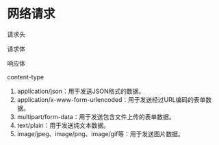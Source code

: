 # 网络请求

请求头

请求体

响应体

content-type

1. application/json：用于发送JSON格式的数据。
2. application/x-www-form-urlencoded：用于发送经过URL编码的表单数据。
3. multipart/form-data：用于发送包含文件上传的表单数据。
4. text/plain：用于发送纯文本数据。
5. image/jpeg、image/png、image/gif等：用于发送图片数据。